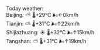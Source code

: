 Today weather:  
Beijing: ⛅️  🌡️+29°C 🌬️←0km/h  
Tianjin: ⛅️  🌡️+31°C 🌬️↑22km/h  
Shijiazhuang: ☀️ 🌡️+32°C 🌬️↑15km/h  
Tangshan: ⛅️  🌡️+31°C 🌬️↑19km/h  
